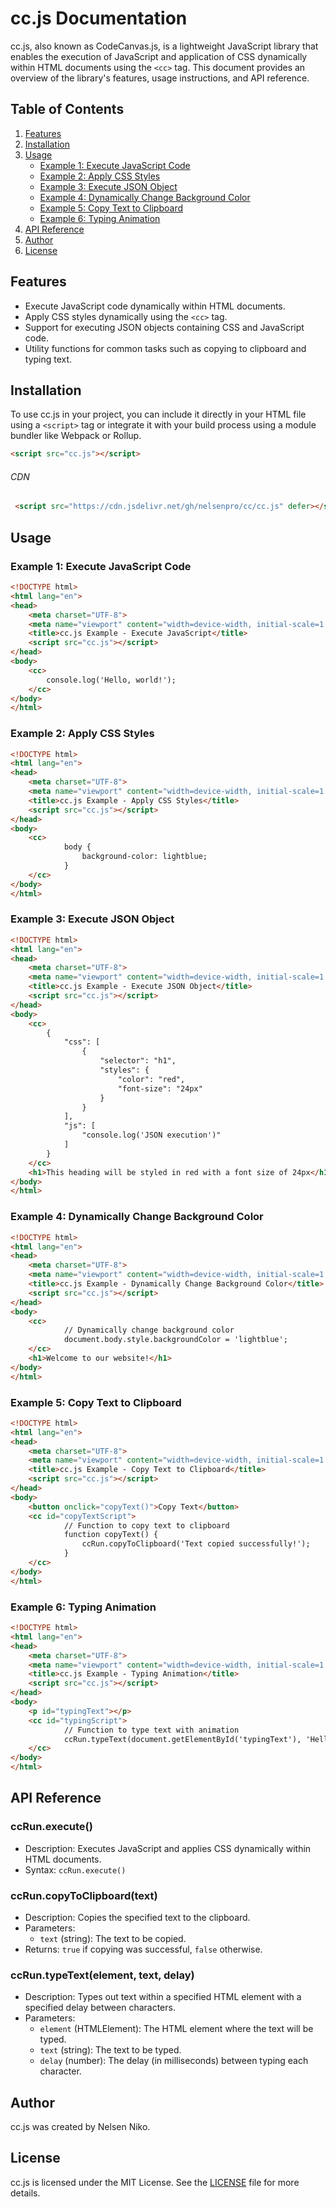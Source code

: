 
# cc.js Documentation

cc.js, also known as CodeCanvas.js, is a lightweight JavaScript library that enables the execution of JavaScript and application of CSS dynamically within HTML documents using the `<cc>` tag. This document provides an overview of the library's features, usage instructions, and API reference.

## Table of Contents

1. [Features](#Features)
2. [Installation](#Installation)
3. [Usage](#Usage)
   - [Example 1: Execute JavaScript Code](#example-1-execute-javascript-code)
   - [Example 2: Apply CSS Styles](#example-2-apply-css-styles)
   - [Example 3: Execute JSON Object](#example-3-execute-json-object)
   - [Example 4: Dynamically Change Background Color](#example-4-dynamically-change-background-color)
   - [Example 5: Copy Text to Clipboard](#example-5-copy-text-to-clipboard)
   - [Example 6: Typing Animation](#example-6-typing-animation)
4. [API Reference](#api-reference)
5. [Author](#Author)
6. [License](#license)

## Features

- Execute JavaScript code dynamically within HTML documents.
- Apply CSS styles dynamically using the `<cc>` tag.
- Support for executing JSON objects containing CSS and JavaScript code.
- Utility functions for common tasks such as copying to clipboard and typing text.

## Installation

To use cc.js in your project, you can include it directly in your HTML file using a `<script>` tag or integrate it with your build process using a module bundler like Webpack or Rollup.

```html
<script src="cc.js"></script>
```
###### CDN
```html
 <script src="https://cdn.jsdelivr.net/gh/nelsenpro/cc/cc.js" defer></script>
```

## Usage

### Example 1: Execute JavaScript Code

```html
<!DOCTYPE html>
<html lang="en">
<head>
    <meta charset="UTF-8">
    <meta name="viewport" content="width=device-width, initial-scale=1.0">
    <title>cc.js Example - Execute JavaScript</title>
    <script src="cc.js"></script>
</head>
<body>
    <cc>
        console.log('Hello, world!');
    </cc>
</body>
</html>
```

### Example 2: Apply CSS Styles

```html
<!DOCTYPE html>
<html lang="en">
<head>
    <meta charset="UTF-8">
    <meta name="viewport" content="width=device-width, initial-scale=1.0">
    <title>cc.js Example - Apply CSS Styles</title>
    <script src="cc.js"></script>
</head>
<body>
    <cc>
            body {
                background-color: lightblue;
            }
    </cc>
</body>
</html>
```

### Example 3: Execute JSON Object

```html
<!DOCTYPE html>
<html lang="en">
<head>
    <meta charset="UTF-8">
    <meta name="viewport" content="width=device-width, initial-scale=1.0">
    <title>cc.js Example - Execute JSON Object</title>
    <script src="cc.js"></script>
</head>
<body>
    <cc>
        {
            "css": [
                {
                    "selector": "h1",
                    "styles": {
                        "color": "red",
                        "font-size": "24px"
                    }
                }
            ],
            "js": [
                "console.log('JSON execution')"
            ]
        }
    </cc>
    <h1>This heading will be styled in red with a font size of 24px</h1>
</body>
</html>
```

### Example 4: Dynamically Change Background Color

```html
<!DOCTYPE html>
<html lang="en">
<head>
    <meta charset="UTF-8">
    <meta name="viewport" content="width=device-width, initial-scale=1.0">
    <title>cc.js Example - Dynamically Change Background Color</title>
    <script src="cc.js"></script>
</head>
<body>
    <cc>
            // Dynamically change background color
            document.body.style.backgroundColor = 'lightblue';
    </cc>
    <h1>Welcome to our website!</h1>
</body>
</html>
```

### Example 5: Copy Text to Clipboard

```html
<!DOCTYPE html>
<html lang="en">
<head>
    <meta charset="UTF-8">
    <meta name="viewport" content="width=device-width, initial-scale=1.0">
    <title>cc.js Example - Copy Text to Clipboard</title>
    <script src="cc.js"></script>
</head>
<body>
    <button onclick="copyText()">Copy Text</button>
    <cc id="copyTextScript">
            // Function to copy text to clipboard
            function copyText() {
                ccRun.copyToClipboard('Text copied successfully!');
            }
    </cc>
</body>
</html>
```

### Example 6: Typing Animation

```html
<!DOCTYPE html>
<html lang="en">
<head>
    <meta charset="UTF-8">
    <meta name="viewport" content="width=device-width, initial-scale=1.0">
    <title>cc.js Example - Typing Animation</title>
    <script src="cc.js"></script>
</head>
<body>
    <p id="typingText"></p>
    <cc id="typingScript">
            // Function to type text with animation
            ccRun.typeText(document.getElementById('typingText'), 'Hello, world!', 100);
    </cc>
</body>
</html>
```

## API Reference

### ccRun.execute()
- Description: Executes JavaScript and applies CSS dynamically within HTML documents.
- Syntax: `ccRun.execute()`

### ccRun.copyToClipboard(text)
- Description: Copies the specified text to the clipboard.
- Parameters:
  - `text` (string): The text to be copied.
- Returns: `true` if copying was successful, `false` otherwise.

### ccRun.typeText(element, text, delay)
- Description: Types out text within a specified HTML element with a specified delay between characters.
- Parameters:
  - `element` (HTMLElement): The HTML element where the text will be typed.
  - `text` (string): The text to be typed.
  - `delay` (number): The delay (in milliseconds) between typing each character.

## Author
cc.js was created by Nelsen Niko.

## License

cc.js is licensed under the MIT License. See the [LICENSE](LICENSE) file for more details.

